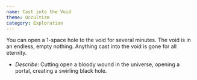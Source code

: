 ```yaml
---
name: Cast into the Void
theme: Occultism
category: Exploration
---
```


You can open a 1-space hole to the void for several minutes. The void is in an endless, empty nothing. Anything cast into the void is gone for all eternity.

* *Describe*: Cutting open a bloody wound in the universe, opening a portal, creating a swirling black hole.